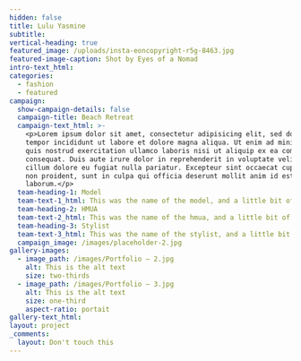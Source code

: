 ```yaml
---
hidden: false
title: Lulu Yasmine
subtitle:
vertical-heading: true
featured_image: /uploads/insta-eoncopyright-r5g-8463.jpg
featured-image-caption: Shot by Eyes of a Nomad
intro-text_html:
categories:
  - fashion
  - featured
campaign:
  show-campaign-details: false
  campaign-title: Beach Retreat
  campaign-text_html: >-
    <p>Lorem ipsum dolor sit amet, consectetur adipisicing elit, sed do eiusmod
    tempor incididunt ut labore et dolore magna aliqua. Ut enim ad minim veniam,
    quis nostrud exercitation ullamco laboris nisi ut aliquip ex ea commodo
    consequat. Duis aute irure dolor in reprehenderit in voluptate velit esse
    cillum dolore eu fugiat nulla pariatur. Excepteur sint occaecat cupidatat
    non proident, sunt in culpa qui officia deserunt mollit anim id est
    laborum.</p>
  team-heading-1: Model
  team-text-1_html: This was the name of the model, and a little bit of a blurb about her.
  team-heading-2: HMUA
  team-text-2_html: This was the name of the hmua, and a little bit of a blurb about her.
  team-heading-3: Stylist
  team-text-3_html: This was the name of the stylist, and a little bit of a blurb about her.
  campaign_image: /images/placeholder-2.jpg
gallery-images:
  - image_path: /images/Portfolio – 2.jpg
    alt: This is the alt text
    size: two-thirds
  - image_path: /images/Portfolio – 3.jpg
    alt: This is the alt text
    size: one-third
    aspect-ratio: portait
gallery-text_html:
layout: project
_comments:
  layout: Don't touch this
---
```

